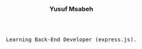 <h3 align="center">
  Yusuf Msabeh
</h3>

<br/>
<p align="center">
  <br>
  <samp>
 Learning Back-End Developer (express.js).

</samp>

</p>

